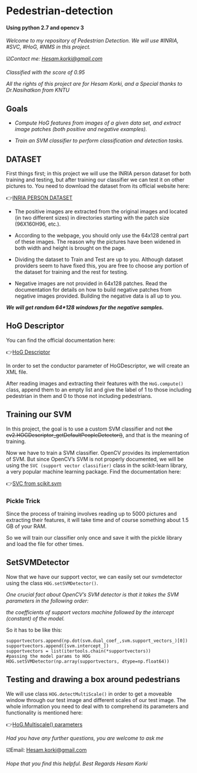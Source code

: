 # **Pedestrian-detection**

#### **Using python 2.7 and opencv 3**

*Welcome to my repository of Pedestrian Detection. We will use #INRIA, #SVC, #HoG, #NMS in this project.*

☑️*Contact me: Hesam.korki@gmail.com*

*Classified with the score of 0.95* 

*All the rights of this project are for Hesam Korki, and a Special thanks to Dr.Nasihatkon from KNTU*

## **Goals**

- *Compute HoG features from images of a given data set, and extract image patches (both positive and negative examples).*

- *Train an SVM classifier to perform classification and detection tasks.*

## **DATASET**

First things first; in this project we will use the INRIA person dataset for both training and testing, but after training our classifier we can test it on other pictures to. You need to download the dataset from its official website here: 

👉[INRIA PERSON DATASET](http://pascal.inrialpes.fr/data/human/)

- The positive images are extracted from the original images and located (in two different sizes) in directories starting with the patch size (96X160H96, etc.).

- According to the webpage, you should only use the 64x128 central part of these images. The reason why the pictures have been widened in both width and height is brought on the page.

- Dividing the dataset to Train and Test are up to you. Although dataset providers seem to have fixed this, you are free to choose any portion of the dataset for training and the rest for testing.

- Negative images are not provided in 64x128 patches. Read the documentation for details on how to build negative patches from negative images provided. Building the negative data is all up to you.

**_We will get random 64*128 windows for the negative samples._**

## **HoG Descriptor**

You can find the official documentation here:

👉[HoG Descriptor](https://docs.opencv.org/3.4.1/d5/d33/structcv_1_1HOGDescriptor.html)

In order to set the conductor parameter of HoGDescriptor, we will create an XML file.

After reading images and extracting their features with the `HoG.compute()` class, append them to an empty list and give the label of 1 to those including pedestrian in them and 0 to those not including pedestrians.

## **Training our SVM**

In this project, the goal is to use a custom SVM classifier and not ~~the cv2.HOGDescriptor_getDefaultPeopleDetector()~~, and that is the meaning of training.

Now we have to train a SVM classifier. OpenCV provides its implementation of SVM. But since OpenCV’s SVM is not properly documented, we will be using the `SVC (support vector classifier)` class in the scikit-learn library, a very popular machine learning package. Find the documentation here:

👉[SVC from scikit.svm](http://scikit-learn.org/stable/modules/generated/sklearn.svm.SVC.html)


### **Pickle Trick** 


Since the process of training involves reading up to 5000 pictures and extracting their features, it will take time and of course something about 1.5 GB of your RAM.

So we will train our classifier only once and save it with the pickle library and load the file for other times.

## **SetSVMDetector**

Now that we have our support vector, we can easily set our svmdetector using the class `HOG.setSVMDetector()`.

*One crucial fact about OpenCV’s SVM detector is that it takes the SVM parameters in the following order:*

*the coefficients of support vectors machine followed by the intercept (constant) of the model.*

So it has to be like this: 
```
supportvectors.append(np.dot(svm.dual_coef_,svm.support_vectors_)[​0​])
supportvectors.append([svm.intercept_])
supportvectors = list(itertools.chain(*supportvectors))
#passing the model params to HOG
HOG.setSVMDetector(np.array(supportvectors, dtype=np.float64))
```

## **Testing and drawing a box around pedestrians** 

We will use class `HOG.detectMultiScale()` in order to get a moveable window through our test image and different scales of our test image. The whole information you need to deal with to comprehend its parameters and functionality is mentioned here: 

👉[HoG.Multiscale() parameters](https://www.pyimagesearch.com/2015/11/16/hog-detectmultiscale-parameters-explained/)

*Had you have any further questions, you are welcome to ask me* 

☑️Email: Hesam.korki@gmail.com

*Hope that you find this helpful.
Best Regards Hesam Korki*
